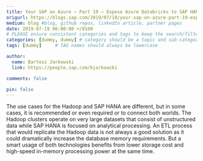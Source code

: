 ```yaml
---
title: Your SAP on Azure – Part 19 – Expose Azure Databricks to SAP HANA using ODBC connection
origurl: https://blogs.sap.com/2019/07/18/your-sap-on-azure-part-19-expose-azure-databricks-to-sap-hana-using-odbc-connection/
medium: blog #blog, github repos, linkedIn article, partner pages
date: 2019-07-19 06:00:00 +/0100
# PLEASE ensure consistent categories and tags to keep the search/filtering meaningful!
categories: [dummy, dummy] # category should be a topic and sub-category primary product
tags: [dummy]     # TAG names should always be lowercase

author:
  name: Bartosz Jarkowski
  link: https://people.sap.com/bjarkowski

comments: false

pin: false
---
```

The use cases for the Hadoop and SAP HANA are different, but in some cases, it is recommended or even required or to connect both worlds. The Hadoop clusters operate on very large datasets that consist of unstructured data while SAP HANA is focused on analytical processing. An ETL process that would replicate the Hadoop data is not always a good solution as it could dramatically increase the database memory requirements. But a smart usage of both technologies benefits from lower storage cost and high-speed in-memory processing power at the same time.
